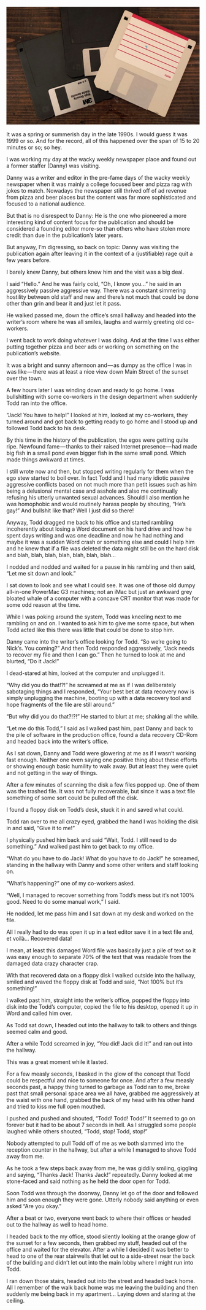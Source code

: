 <!-----
title: Post-Traumatic Data Recovery Stress
description: About a Co-worker Who Abused Me After I Helped Him Out
date: '2019-03-03T02:15:19.994Z'
slug: a06bb0d007d6
----->

![](../img/Post-Traumatic-Data-Recovery-Stress.jpg)

It was a spring or summerish day in the late 1990s. I would guess it was 1999 or so. And for the record, all of this happened over the span of 15 to 20 minutes or so; so hey.

I was working my day at the wacky weekly newspaper place and found out a former staffer (Danny) was visiting.

Danny was a writer and editor in the pre-fame days of the wacky weekly newspaper when it was mainly a college focused beer and pizza rag with jokes to match. Nowadays the newspaper still thrived off of ad revenue from pizza and beer places but the content was far more sophisticated and focused to a national audience.

But that is no disrespect to Danny: He is the one who pioneered a more interesting kind of content focus for the publication and should be considered a founding editor more-so than others who have stolen more credit than due in the publication’s later years.

But anyway, I’m digressing, so back on topic: Danny was visiting the publication again after leaving it in the context of a (justifiable) rage quit a few years before.

I barely knew Danny, but others knew him and the visit was a big deal.

I said “Hello.” And he was fairly cold, “Oh, I know you…” he said in an aggressively passive aggressive way. There was a constant simmering hostility between old staff and new and there’s not much that could be done other than grin and bear it and just let it pass.

He walked passed me, down the office’s small hallway and headed into the writer’s room where he was all smiles, laughs and warmly greeting old co-workers.

I went back to work doing whatever I was doing. And at the time I was either putting together pizza and beer ads or working on something on the publication’s website.

It was a bright and sunny afternoon and — as dumpy as the office I was in was like — there was at least a nice view down Main Street of the sunset over the town.

A few hours later I was winding down and ready to go home. I was bullshitting with some co-workers in the design department when suddenly Todd ran into the office.

“Jack! You have to help!” I looked at him, looked at my co-workers, they turned around and got back to getting ready to go home and I stood up and followed Todd back to his desk.

By this time in the history of the publication, the egos were getting quite ripe. Newfound fame — thanks to their raised Internet presence — had made big fish in a small pond even bigger fish in the same small pond. Which made things awkward at times.

I still wrote now and then, but stopped writing regularly for them when the ego stew started to boil over. In fact Todd and I had many idiotic passive aggressive conflicts based on not much more than petit issues such as him being a delusional mental case and asshole and also me continually refusing his utterly unwanted sexual advances. Should I also mention he was homophobic and would routinely harass people by shouting, “He’s gay!” And bullshit like that? Well I just did so there!

Anyway, Todd dragged me back to his office and started rambling incoherently about losing a Word document on his hard drive and how he spent days writing and was one deadline and now he had nothing and maybe it was a sudden Word crash or something else and could I help him and he knew that if a file was deleted the data might still be on the hard disk and blah, blah, blah, blah, blah, blah, blah…

I nodded and nodded and waited for a pause in his rambling and then said, “Let me sit down and look.”

I sat down to look and see what I could see. It was one of those old dumpy all-in-one PowerMac G3 machines; not an iMac but just an awkward grey bloated whale of a computer with a concave CRT monitor that was made for some odd reason at the time.

While I was poking around the system, Todd was kneeling next to me rambling on and on. I wanted to ask him to give me some space, but when Todd acted like this there was little that could be done to stop him.

Danny came into the writer’s office looking for Todd. “So we’re going to Nick’s. You coming?” And then Todd responded aggressively, “Jack needs to recover my file and then I can go.” Then he turned to look at me and blurted, “Do it Jack!”

I dead-stared at him, looked at the computer and unplugged it.

“Why did you do that!?!” he screamed at me as if I was deliberately sabotaging things and I responded, “Your best bet at data recovery now is simply unplugging the machine, booting up with a data recovery tool and hope fragments of the file are still around.”

“But why did you do that?!?!” He started to blurt at me; shaking all the while.

“Let me do this Todd,” I said as I walked past him, past Danny and back to the pile of software in the production office, found a data recovery CD-Rom and headed back into the writer’s office.

As I sat down, Danny and Todd were glowering at me as if I wasn’t working fast enough. Neither one even saying one positive thing about these efforts or showing enough basic humility to walk away. But at least they were quiet and not getting in the way of things.

After a few minutes of scanning the disk a few files popped up. One of them was the trashed file. It was not fully recoverable, but since it was a text file something of some sort could be pulled off the disk.

I found a floppy disk on Todd’s desk, stuck it in and saved what could.

Todd ran over to me all crazy eyed, grabbed the hand I was holding the disk in and said, “Give it to me!”

I physically pushed him back and said “Wait, Todd. I still need to do something.” And walked past him to get back to my office.

“What do you have to do Jack! What do you have to do Jack!” he screamed, standing in the hallway with Danny and some other writers and staff looking on.

“What’s happening?” one of my co-workers asked.

“Well, I managed to recover something from Todd’s mess but it’s not 100% good. Need to do some manual work,” I said.

He nodded, let me pass him and I sat down at my desk and worked on the file.

All I really had to do was open it up in a text editor save it in a text file and, et voilà… Recovered data!

I mean, at least this damaged Word file was basically just a pile of text so it was easy enough to separate 70% of the text that was readable from the damaged data crazy character crap.

With that recovered data on a floppy disk I walked outside into the hallway, smiled and waved the floppy disk at Todd and said, “Not 100% but it’s something!”

I walked past him, straight into the writer’s office, popped the floppy into disk into the Todd’s computer, copied the file to his desktop, opened it up in Word and called him over.

As Todd sat down, I headed out into the hallway to talk to others and things seemed calm and good.

After a while Todd screamed in joy, “You did! Jack did it!” and ran out into the hallway.

This was a great moment while it lasted.

For a few measly seconds, I basked in the glow of the concept that Todd could be respectful and nice to someone for once. And after a few measly seconds past, a happy thing turned to garbage as Todd ran to me, broke past that small personal space area we all have, grabbed me aggressively at the waist with one hand, grabbed the back of my head with his other hand and tried to kiss me full open mouthed.

I pushed and pushed and shouted, “Todd! Todd! Todd!” It seemed to go on forever but it had to be about 7 seconds in hell. As I struggled some people laughed while others shouted, “Todd, stop! Todd, stop!”

Nobody attempted to pull Todd off of me as we both slammed into the reception counter in the hallway, but after a while I managed to shove Todd away from me.

As he took a few steps back away from me, he was giddily smiling, giggling and saying, “Thanks Jack! Thanks Jack!” repeatedly. Danny looked at me stone-faced and said nothing as he held the door open for Todd.

Soon Todd was through the doorway, Danny let go of the door and followed him and soon enough they were gone. Utterly nobody said anything or even asked “Are you okay.”

After a beat or two, everyone went back to where their offices or headed out to the hallway as well to head home.

I headed back to the my office, stood silently looking at the orange glow of the sunset for a few seconds, then grabbed my stuff, headed out of the office and waited for the elevator. After a while I decided it was better to head to one of the rear stairwells that let out to a side-street near the back of the building and didn’t let out into the main lobby where I might run into Todd.

I ran down those stairs, headed out into the street and headed back home. All I remember of the walk back home was me leaving the building and then suddenly me being back in my apartment… Laying down and staring at the ceiling.
